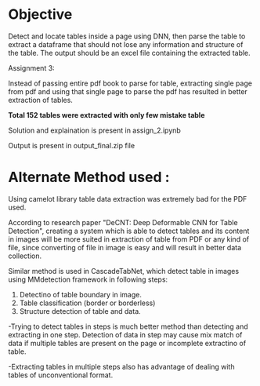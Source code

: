 # Objective

Detect and locate tables inside a page using DNN, then parse the table to extract a dataframe that should not lose any information and structure of the table. The output should be an excel file containing the extracted table.


Assignment 3:

Instead of passing entire pdf book to parse for table, extracting single page from pdf and using that single page to parse the pdf has resulted in better extraction of tables.

**Total 152 tables were extracted with only few mistake table**

Solution and explaination is present in assign_2.ipynb

Output is present in output_final.zip file

# Alternate Method used :
 
Using camelot library table data extraction was extremely bad for the PDF used.

According to research paper "DeCNT: Deep Deformable CNN for Table Detection", creating a system which is able to detect tables and its content in images will be more suited in extraction of table from PDF or any kind of file, since converting of file in image is easy and will result in better data collection.

Similar method is used in CascadeTabNet, which detect table in images using MMdetection framework in following steps:
1. Detectino of table boundary in image.
2. Table classification (border or borderless)
3. Structure detection of table and data.

-Trying to detect tables in steps is much better method than detecting and extracting in one step. Detection of data in step may cause mix match of data if multiple tables are present on the page or incomplete extractino of table. 

-Extracting tables in multiple steps also has advantage of dealing with tables of unconventional format.
